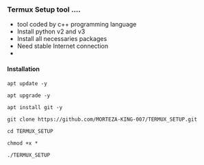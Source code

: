 ### Termux Setup tool ....
* tool coded by c++ programming language
* Install python v2 and v3
* Install all necessaries packages
* Need stable Internet connection
* 
#### Installation
```
apt update -y
```
```
apt upgrade -y
```
```
apt install git -y
```
```
git clone https://github.com/MORTEZA-KING-007/TERMUX_SETUP.git
```
```
cd TERMUX_SETUP
```
```
chmod +x *
```
```
./TERMUX_SETUP
```

